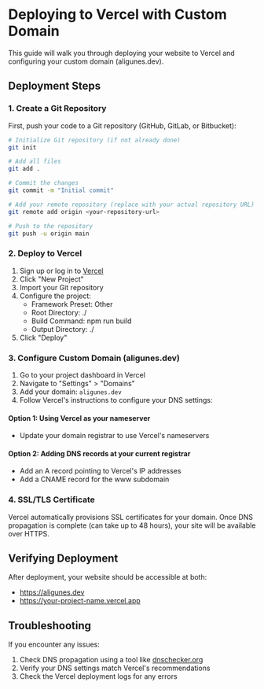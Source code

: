 # Deploying to Vercel with Custom Domain

This guide will walk you through deploying your website to Vercel and configuring your custom domain (aligunes.dev).

## Deployment Steps

### 1. Create a Git Repository

First, push your code to a Git repository (GitHub, GitLab, or Bitbucket):

```bash
# Initialize Git repository (if not already done)
git init

# Add all files
git add .

# Commit the changes
git commit -m "Initial commit"

# Add your remote repository (replace with your actual repository URL)
git remote add origin <your-repository-url>

# Push to the repository
git push -u origin main
```

### 2. Deploy to Vercel

1. Sign up or log in to [Vercel](https://vercel.com/)
2. Click "New Project"
3. Import your Git repository
4. Configure the project:
   - Framework Preset: Other
   - Root Directory: ./
   - Build Command: npm run build
   - Output Directory: ./
5. Click "Deploy"

### 3. Configure Custom Domain (aligunes.dev)

1. Go to your project dashboard in Vercel
2. Navigate to "Settings" > "Domains"
3. Add your domain: `aligunes.dev`
4. Follow Vercel's instructions to configure your DNS settings:

#### Option 1: Using Vercel as your nameserver
   - Update your domain registrar to use Vercel's nameservers

#### Option 2: Adding DNS records at your current registrar
   - Add an A record pointing to Vercel's IP addresses
   - Add a CNAME record for the www subdomain

### 4. SSL/TLS Certificate

Vercel automatically provisions SSL certificates for your domain. Once DNS propagation is complete (can take up to 48 hours), your site will be available over HTTPS.

## Verifying Deployment

After deployment, your website should be accessible at both:
- https://aligunes.dev
- https://your-project-name.vercel.app

## Troubleshooting

If you encounter any issues:
1. Check DNS propagation using a tool like [dnschecker.org](https://dnschecker.org/)
2. Verify your DNS settings match Vercel's recommendations
3. Check the Vercel deployment logs for any errors 